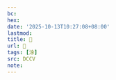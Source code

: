 ```yaml
---
bc:
hex:
date: '2025-10-13T10:27:08+08:00'
lastmod:
title: 􂻁
url: 􂻁
tags: [涂]
src: DCCV
note:
---
```


